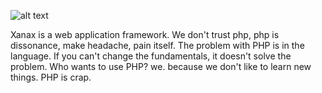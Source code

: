 ![alt text](https://2lzddc1lqqxa2nsu0c3o7zrd-wpengine.netdna-ssl.com/wp-content/uploads/2019/02/xanax-addiction.jpg)

Xanax is a web application framework. We don't trust php, php is dissonance, make headache, pain itself.
The problem with PHP is in the language. If you can't change the fundamentals, it doesn't solve the problem.
Who wants to use PHP? we. because we don't like to learn new things. PHP is crap.
